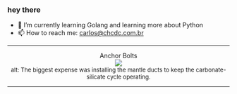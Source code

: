 ### hey there 

- :seedling: I’m currently learning Golang and learning more about Python
- :mailbox: How to reach me: carlos@chcdc.com.br


---


<!-- xkcd -->
<p align="center">Anchor Bolts</br><img src=https://imgs.xkcd.com/comics/anchor_bolts.png></br><font size =2>alt: The biggest expense was installing the mantle ducts to keep the carbonate-silicate cycle operating.</br></font></p></table></p> 


<!-- xkcd -->
---
